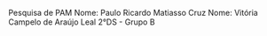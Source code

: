 Pesquisa de PAM 
Nome: Paulo Ricardo Matiasso Cruz
Nome: Vitória Campelo de Araújo Leal
2°DS - Grupo B

